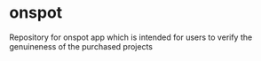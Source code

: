 onspot
======

Repository for onspot  app which is intended for users to verify the genuineness of the purchased projects